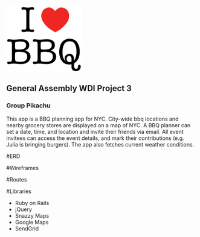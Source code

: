 ![I ♥ BBQ](/docs/logos/vertical-logo-small.png)

## General Assembly WDI Project 3
### Group Pikachu

This app is a BBQ planning app for NYC. City-wide bbq locations and nearby grocery stores are displayed on a map of NYC. A BBQ planner can set a date, time, and location and invite their friends via email. All event invitees can access the event details, and mark their contributions (e.g. Julia is bringing burgers). The app also fetches current weather conditions.


#ERD


#Wireframes


#Routes


#Libraries

- Ruby on Rails
- jQuery
- Snazzy Maps
- Google Maps
- SendGrid
